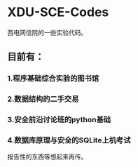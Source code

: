 # XDU-SCE-Codes
西电网信院的一些实验代码。

## 目前有：

### 1.程序基础综合实验的图书馆

### 2.数据结构的二手交易

### 3.安全前沿讨论班的python基础

### 4.数据库原理与安全的SQLite上机考试


报告性的东西等想起来再传。
